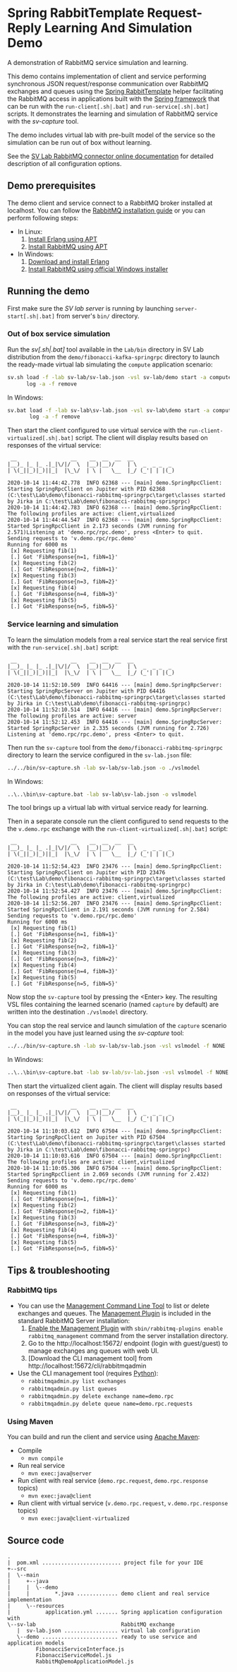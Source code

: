 # Spring RabbitTemplate Request-Reply Learning And Simulation Demo

A demonstration of RabbitMQ service simulation and learning.

This demo contains implementation of client and service performing synchronous
JSON request/response communication over RabbitMQ exchanges and queues using the
[Spring RabbitTemplate](https://docs.spring.io/spring-amqp/docs/latest_ga/api/org/springframework/amqp/rabbit/core/RabbitTemplate.html)
helper facilitating the RabbitMQ access in applications built with the
[Spring framework](https://spring.io/) that can be run with the `run-client[.sh|.bat]`
and `run-service[.sh|.bat]` scripts. It demonstrates the learning and
simulation of RabbitMQ service with the _sv-capture_ tool.  

The demo includes virtual lab with pre-built model of the service so the 
simulation can be run out of box without learning. 

See the [SV Lab RabbitMQ connector online documentation](https://admhelp.microfocus.com/documents/sv/sv-lab/5.4/protocol-guide/rabbitmq-connector.html)
for detailed description of all configuration options.


## Demo prerequisites

The demo client and service connect to a RabbitMQ broker installed at localhost.
You can follow the [RabbitMQ installation guide](https://www.rabbitmq.com/download.html)
or you can perform following steps:
   * In Linux:
     1. [Install Erlang using APT](https://www.rabbitmq.com/install-debian.html#erlang-repositories)
     2. [Install RabbitMQ using APT](https://www.rabbitmq.com/install-debian.html#apt)
   * In Windows:
     1. [Download and install Erlang](https://www.erlang.org/downloads)
     2. [Install RabbitMQ using official Windows installer](https://www.rabbitmq.com/install-windows.html#installer) 


## Running the demo

First make sure the _SV lab server_ is running by launching `server-start[.sh|.bat]` 
from server's `bin/` directory.


### Out of box service simulation

Run the _sv[.sh|.bat]_ tool available in the `Lab/bin` directory in SV Lab 
distribution from the `demo/fibonacci-kafka-springrpc` directory to launch the 
ready-made virtual lab simulating the `compute` application
scenario:
```sh
sv.sh load -f -lab sv-lab/sv-lab.json -vsl sv-lab/demo start -a compute \
      log -a -f remove
```

In Windows:
```bat
sv.bat load -f -lab sv-lab\sv-lab.json -vsl sv-lab\demo start -a compute ^
       log -a -f remove
```

Then start the client configured to use virtual service with the 
`run-client-virtualized[.sh|.bat]` script. The client will display results based
on responses of the virtual service:

```
 __                 __    __  __  __  __
|__)_ |_ |_ .|_|\/|/  \  |__)|__)/    | \  _  _ _  _
| \(_||_)|_)||_|  |\_\/  | \ |   \__  |_/ (_'| | |(_)

2020-10-14 11:44:42.778  INFO 62368 --- [main] demo.SpringRpcClient: Starting SpringRpcClient on Jupiter with PID 62368 (C:\test\Lab\demo\fibonacci-rabbitmq-springrpc\target\classes started by Jirka in C:\test\Lab\demo\fibonacci-rabbitmq-springrpc)
2020-10-14 11:44:42.783  INFO 62368 --- [main] demo.SpringRpcClient: The following profiles are active: client,virtualized
2020-10-14 11:44:44.547  INFO 62368 --- [main] demo.SpringRpcClient: Started SpringRpcClient in 2.173 seconds (JVM running for 2.571)Listening at 'demo.rpc/rpc.demo', press <Enter> to quit.
Sending requests to 'v.demo.rpc/rpc.demo'
Running for 6000 ms
 [x] Requesting fib(1)
 [.] Got 'FibResponse{n=1, fibN=1}'
 [x] Requesting fib(2)
 [.] Got 'FibResponse{n=2, fibN=1}'
 [x] Requesting fib(3)
 [.] Got 'FibResponse{n=3, fibN=2}'
 [x] Requesting fib(4)
 [.] Got 'FibResponse{n=4, fibN=3}'
 [x] Requesting fib(5)
 [.] Got 'FibResponse{n=5, fibN=5}'
``` 
 

### Service learning and simulation

To learn the simulation models from a real service start the real service first
with the `run-service[.sh|.bat]` script:

```
 __                 __    __  __  __  __
|__)_ |_ |_ .|_|\/|/  \  |__)|__)/    | \  _  _ _  _
| \(_||_)|_)||_|  |\_\/  | \ |   \__  |_/ (_'| | |(_)

2020-10-14 11:52:10.509  INFO 64416 --- [main] demo.SpringRpcServer: Starting SpringRpcServer on Jupiter with PID 64416 (C:\test\Lab\demo\fibonacci-rabbitmq-springrpc\target\classes started by Jirka in C:\test\Lab\demo\fibonacci-rabbitmq-springrpc)
2020-10-14 11:52:10.514  INFO 64416 --- [main] demo.SpringRpcServer: The following profiles are active: server
2020-10-14 11:52:12.453  INFO 64416 --- [main] demo.SpringRpcServer: Started SpringRpcServer in 2.335 seconds (JVM running for 2.726)
Listening at 'demo.rpc/rpc.demo', press <Enter> to quit.
```

Then run the `sv-capture` tool from the `demo/fibonacci-rabbitmq-springrpc` 
directory to learn the service configured in the `sv-lab.json` file:

```sh
../../bin/sv-capture.sh -lab sv-lab/sv-lab.json -o ./vslmodel
```

In Windows:

```bat
..\..\bin\sv-capture.bat -lab sv-lab\sv-lab.json -o vslmodel
```

The tool brings up a virtual lab with virtual service ready for learning.             

Then in a separate console run the client configured to send requests to the
the `v.demo.rpc` exchange with the `run-client-virtualized[.sh|.bat]` script:

```
 __                 __    __  __  __  __
|__)_ |_ |_ .|_|\/|/  \  |__)|__)/    | \  _  _ _  _
| \(_||_)|_)||_|  |\_\/  | \ |   \__  |_/ (_'| | |(_)

2020-10-14 11:52:54.423  INFO 23476 --- [main] demo.SpringRpcClient: Starting SpringRpcClient on Jupiter with PID 23476 (C:\test\Lab\demo\fibonacci-rabbitmq-springrpc\target\classes started by Jirka in C:\test\Lab\demo\fibonacci-rabbitmq-springrpc)
2020-10-14 11:52:54.427  INFO 23476 --- [main] demo.SpringRpcClient: The following profiles are active: client,virtualized
2020-10-14 11:52:56.207  INFO 23476 --- [main] demo.SpringRpcClient: Started SpringRpcClient in 2.191 seconds (JVM running for 2.584)
Sending requests to 'v.demo.rpc/rpc.demo'
Running for 6000 ms
 [x] Requesting fib(1)
 [.] Got 'FibResponse{n=1, fibN=1}'
 [x] Requesting fib(2)
 [.] Got 'FibResponse{n=2, fibN=1}'
 [x] Requesting fib(3)
 [.] Got 'FibResponse{n=3, fibN=2}'
 [x] Requesting fib(4)
 [.] Got 'FibResponse{n=4, fibN=3}'
 [x] Requesting fib(5)
 [.] Got 'FibResponse{n=5, fibN=5}'
```                  

Now stop the `sv-capture` tool by pressing the \<Enter> key. The resulting VSL
files containing the learned scenario (named `capture` by default) are written
into the destination `./vslmodel` directory.

You can stop the real service and launch simulation of the `capture` scenario in
the model you have just learned using the _sv-capture_ tool:

```sh
../../bin/sv-capture.sh -lab sv-lab/sv-lab.json -vsl vslmodel -f NONE
```

In Windows:

```bat
..\..\bin\sv-capture.bat -lab sv-lab/sv-lab.json -vsl vslmodel -f NONE
```

Then start the virtualized client again. The client will display results based
on responses of the virtual service:

```
 __                 __    __  __  __  __
|__)_ |_ |_ .|_|\/|/  \  |__)|__)/    | \  _  _ _  _
| \(_||_)|_)||_|  |\_\/  | \ |   \__  |_/ (_'| | |(_)

2020-10-14 11:10:03.612  INFO 67504 --- [main] demo.SpringRpcClient: Starting SpringRpcClient on Jupiter with PID 67504 (C:\test\Lab\demo\fibonacci-rabbitmq-springrpc\target\classes started by Jirka in C:\test\Lab\demo\fibonacci-rabbitmq-springrpc)
2020-10-14 11:10:03.616  INFO 67504 --- [main] demo.SpringRpcClient: The following profiles are active: client,virtualized
2020-10-14 11:10:05.306  INFO 67504 --- [main] demo.SpringRpcClient: Started SpringRpcClient in 2.069 seconds (JVM running for 2.432)
Sending requests to 'v.demo.rpc/rpc.demo'
Running for 6000 ms
 [x] Requesting fib(1)
 [.] Got 'FibResponse{n=1, fibN=1}'
 [x] Requesting fib(2)
 [.] Got 'FibResponse{n=2, fibN=1}'
 [x] Requesting fib(3)
 [.] Got 'FibResponse{n=3, fibN=2}'
 [x] Requesting fib(4)
 [.] Got 'FibResponse{n=4, fibN=3}'
 [x] Requesting fib(5)
 [.] Got 'FibResponse{n=5, fibN=5}'
``` 


## Tips & troubleshooting

### RabbitMQ tips

  * You can use the [Management Command Line Tool](https://www.rabbitmq.com/management-cli.html)
    to list or delete exchanges and queues. The [Management Plugin](https://www.rabbitmq.com/management.html)
    is included in the standard RabbitMQ Server installation:
    1. [Enable the Management Plugin](https://www.rabbitmq.com/management.html#getting-started)
       with `sbin/rabbitmq-plugins enable rabbitmq_management` command from the
       server installation directory.
    2. Go to the http://localhost:15672/ endpoint (login with guest/guest) to
       manage exchanges ang queues with web UI.
    3. [Download the CLI management tool] from http://localhost:15672/cli/rabbitmqadmin
  * Use the CLI management tool (requires [Python](https://www.python.org/downloads/)):
    * `rabbitmqadmin.py list exchanges`
    * `rabbitmqadmin.py list queues`
    * `rabbitmqadmin.py delete exchange name=demo.rpc`
    * `rabbitmqadmin.py delete queue name=demo.rpc.requests`


### Using Maven

You can build and run the client and service using [Apache Maven](http://maven.apache.org/):

  * Compile
    * `mvn compile`
  * Run real service
    * `mvn exec:java@server`   
  * Run client with real service (`demo.rpc.request`, `demo.rpc.response` topics)
    * `mvn exec:java@client`
  * Run client with virtual service (`v.demo.rpc.request`, `v.demo.rpc.response` topics)
    * `mvn exec:java@client-virtualized`

     
## Source code

```
.
|  pom.xml ......................... project file for your IDE
+--src
|  \--main
|     +--java
|     |  \--demo
|     |        *.java ............. demo client and real service implementation
|     \--resources
|           application.yml ....... Spring application configuration with
\--sv-lab                           RabbitMQ exchange
   |  sv-lab.json ................. virtual lab configuration
   \--demo ........................ ready to use service and application models
         FibonacciServiceInterface.js 
         FibonacciServiceModel.js
         RabbitMqDemoApplicationModel.js
```
